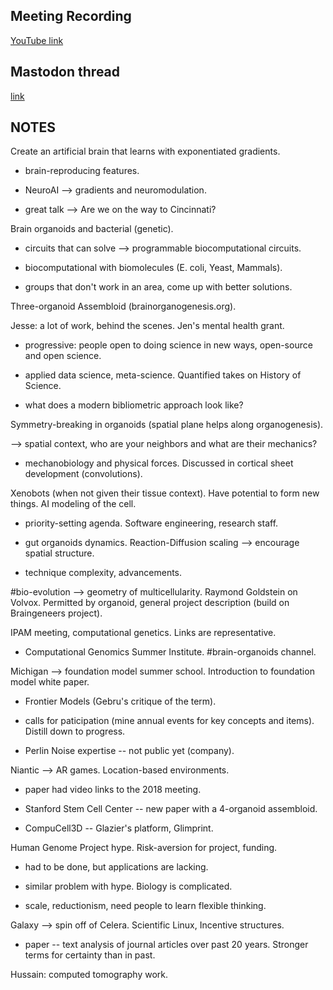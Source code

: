 ## Meeting Recording

[YouTube link](https://youtu.be/BuMdrMg6kB4)

## Mastodon thread

[link](https://neuromatch.social/@OREL/113416276391578204)

## NOTES
Create an artificial brain that learns with exponentiated gradients.

* brain-reproducing features.

* NeuroAI --> gradients and neuromodulation.

* great talk --> Are we on the way to Cincinnati?


Brain organoids and bacterial (genetic).

* circuits that can solve --> programmable biocomputational circuits. 

* biocomputational with biomolecules (E. coli, Yeast, Mammals).

* groups that don't work in an area, come up with better solutions.


Three-organoid Assembloid (brainorganogenesis.org).


Jesse: a lot of work, behind the scenes. Jen's mental health grant.

* progressive: people open to doing science in new ways, open-source and open science.

* applied data science, meta-science. Quantified takes on History of Science.

* what does a modern bibliometric approach look like?


Symmetry-breaking in organoids (spatial plane helps along organogenesis).

--> spatial context, who are your neighbors and what are their mechanics?

* mechanobiology and physical forces. Discussed in cortical sheet development (convolutions).


Xenobots (when not given their tissue context). Have potential to form new things. AI modeling of the cell. 

* priority-setting agenda. Software engineering, research staff.

* gut organoids dynamics. Reaction-Diffusion scaling --> encourage spatial structure.

* technique complexity, advancements.


#bio-evolution --> geometry of multicellularity. Raymond Goldstein on Volvox. Permitted by organoid, 
general project description (build on Braingeneers project).

IPAM meeting, computational genetics. Links are representative.

* Computational Genomics Summer Institute. #brain-organoids channel.

Michigan --> foundation model summer school. Introduction to foundation model white paper.

* Frontier Models (Gebru's critique of the term). 

* calls for paticipation (mine annual events for key concepts and items). Distill down to progress.

* Perlin Noise expertise -- not public yet (company).


Niantic --> AR games. Location-based environments.

* paper had video links to the 2018 meeting.

* Stanford Stem Cell Center -- new paper with a 4-organoid assembloid.

* CompuCell3D -- Glazier's platform, Glimprint.


Human Genome Project hype. Risk-aversion for project, funding.

* had to be done, but applications are lacking.

* similar problem with hype. Biology is complicated. 

* scale, reductionism, need people to learn flexible thinking.


Galaxy --> spin off of Celera. Scientific Linux, Incentive structures. 

* paper -- text analysis of journal articles over past 20 years. Stronger terms for certainty than in past.




Hussain: computed tomography work.
